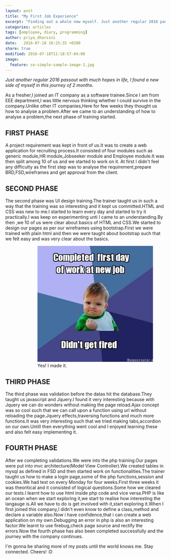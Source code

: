 ```yaml
---
layout: post
title: "My First Job Experience"
excerpt: "Finding out a whole new myself. Just another regular 2016 passout with much hopes in life, I found a new side of myself in this journey of 2 months..."
categories: articles
tags: [employee, diary, programming]
author: priya_dharsini
date:   2016-07-18 10:25:35 +0200
share: true
modified: 2016-07-18T11:18:57-04:00
image:
  feature: so-simple-sample-image-1.jpg
---
```


*Just another regular 2016 passout with much hopes in life, I found a new side of myself in this journey of 2 months.*

As a fresher,I joined an IT company as a software trainee.Since I am from EEE department,I was little nervous thinking whether I could survive in the company.Unlike other IT companies,Here for few weeks they thought us how to analyse a problem.After we came to an understanding of how to analyse a problem,the next phase of training started.

## FIRST PHASE

A project requirement was kept in front of us.It was to create a web application for recruiting process.It consisted of  four modules such as generic module,HR module,Jobseeker module and Employee module.It was then split among 10 of us and we started to work on it.
At first I didn't feel any difficulty as the first step was to analyse the requirement,prepare BRD,FSD,wireframes and get approval from the client.

## SECOND PHASE

The second phase was UI design training.The trainer taught us in such a way that the training was so interesting and it kept us committed.HTML and CSS was new to me.I started to learn every day and started to try it practically.I was keep on experimenting unti I came to an understanding.By then ,we 10 of us were clear about basics of HTML and CSS.We started to design our pages as per our wireframes using bootstrap.First we were trained with plain html and then we were taught about bootstrap such that we felt easy and was very clear  about the basics.

<figure style="margin-left:20%;">
	<img src="/images/priya_2.png" alt="image">
	<figcaption>Yes! I made it.</figcaption>
</figure>

## THIRD PHASE

The third phase was validation before the datas hit the database.They taught us javascript and Jquery.I found it  very interesting because with Jquery we can do wonders without making the page reload.Ajax concept was so cool such that we can call upon a function using url without reloading
the page.Jquery effects,traversing functions and much more functions.It was very interesting such that we tried making tabs,accordion on our own.Untill then everything went cool and I enjoyed learning these and also felt easy implementing it.

## FOURTH PHASE

After we completing validations.We were into the php training.Our pages were put into mvc architecture(Model View Controller).We created tables in mysql as defined in FSD and then started work on functionalities.The trainer taught us how to make a login page,some of the php functions,session and cookies.We had test on every Monday for four weeks.First three weeks it was theoritical and it consisted of logical questions.Some how we cleared our tests.I learnt how to use html inside php code and vice versa.PHP is like an ocean when we start exploring it,we start to realise how interesting the langauge is.All we have to do is get involved with it,start exploring it.When I first joined this company,I didn't even know to define a class,method and declare a variable also.Now i have confidence,that i can create a web application on my own.Debugging an error in php is also an interesting factor.We learnt to use firebug,check page source and rectify the errors.Now the fourth phase has also been completed successfully and the journey with the company continues.

I'm gonna be sharing more of my posts until the world knows me. Stay connected. Cheers! :D